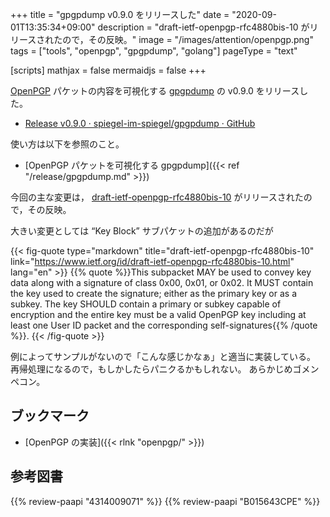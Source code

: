 +++
title = "gpgpdump v0.9.0 をリリースした"
date =  "2020-09-01T13:35:34+09:00"
description = "draft-ietf-openpgp-rfc4880bis-10 がリリースされたので，その反映。"
image = "/images/attention/openpgp.png"
tags = ["tools", "openpgp", "gpgpdump", "golang"]
pageType = "text"

[scripts]
  mathjax = false
  mermaidjs = false
+++

[OpenPGP] パケットの内容を可視化する [gpgpdump] の v0.9.0 をリリースした。

- [Release v0.9.0 · spiegel-im-spiegel/gpgpdump · GitHub](https://github.com/spiegel-im-spiegel/gpgpdump/releases/tag/v0.9.0)

使い方は以下を参照のこと。

- [OpenPGP パケットを可視化する gpgpdump]({{< ref "/release/gpgpdump.md" >}})

今回の主な変更は， [draft-ietf-openpgp-rfc4880bis-10](https://datatracker.ietf.org/doc/draft-ietf-openpgp-rfc4880bis/10/ "draft-ietf-openpgp-rfc4880bis-10 - OpenPGP Message Format") がリリースされたので，その反映。

大きい変更としては “Key Block” サブパケットの追加があるのだが

{{< fig-quote type="markdown" title="draft-ietf-openpgp-rfc4880bis-10" link="https://www.ietf.org/id/draft-ietf-openpgp-rfc4880bis-10.html" lang="en" >}}
{{% quote %}}This subpacket MAY be used to convey key data along with a signature of class 0x00, 0x01, or 0x02. It MUST contain the key used to create the signature; either as the primary key or as a subkey. The key SHOULD contain a primary or subkey capable of encryption and the entire key must be a valid OpenPGP key including at least one User ID packet and the corresponding self-signatures{{% /quote %}}.
{{< /fig-quote >}}

例によってサンプルがないので「こんな感じかなぁ」と適当に実装している。
再帰処理になるので，もしかしたらパニクるかもしれない。
あらかじめゴメンペコン。


## ブックマーク

- [OpenPGP の実装]({{< rlnk "openpgp/" >}})

[gpgpdump]: https://github.com/spiegel-im-spiegel/gpgpdump "spiegel-im-spiegel/gpgpdump: OpenPGP packet visualizer"
[OpenPGP]: http://openpgp.org/
[RFC 4880]: https://tools.ietf.org/html/rfc4880
[RFC 4880bis]: https://datatracker.ietf.org/doc/draft-ietf-openpgp-rfc4880bis/
[Go]: https://go.dev/

## 参考図書

{{% review-paapi "4314009071" %}} <!-- 暗号化 プライバシーを救った反乱者たち -->
{{% review-paapi "B015643CPE" %}} <!-- 暗号技術入門 第3版 -->
